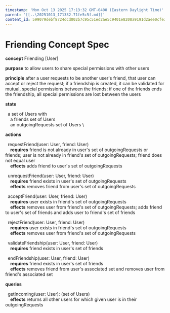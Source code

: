 ```yaml
---
timestamp: 'Mon Oct 13 2025 17:13:32 GMT-0400 (Eastern Daylight Time)'
parent: '[[..\20251013_171332.71fe5c5f.md]]'
content_id: 599079debf8724dcd002b7c95c51ed2ae5c9401e8208a9191d2aee0cfe3f50c6
---
```


# Friending Concept Spec

**concept** Friending \[User]

**purpose** to allow users to share special permissions with other users

**principle** after a user requests to be another user's friend, that user can accept or reject the request; if a friendship is created, it can be validated for mutual, special permissions between the friends; if one of the friends ends the friendship, all special permissions are lost between the users

**state**

  a set of Users with \
    a friends set of Users \
    an outgoingRequests set of Users \\

**actions**

  requestFriend(user: User, friend: User) \
    **requires**  friend is not already in user's set of outgoingRequests or friends; user is not already in friend's set of outgoingRequests; friend does not equal user  \
    **effects** adds friend to user's set of outgoingRequests

  unrequestFriend(user: User, friend: User) \
    **requires**  friend exists  in user's set of outgoingRequests  \
    **effects** removes friend from user's set of outgoingRequests

  acceptFriend(user: User, friend: User) \
    **requires** user exists in friend's set of outgoingRequests \
    **effects** removes user from friend's set of outgoingRequests; adds friend to user's set of friends and adds user to friend's set of friends

  rejectFriend(user: User, friend: User) \
    **requires** user exists in friend's set of outgoingRequests \
    **effects** removes user from friend's set of outgoingRequests

  validateFriendship(user: User, friend: User) \
    **requires** friend exists in user's set of friends

  endFriendship(user: User, friend: User) \
    **requires** friend exists in user's set of  friends \
    **effects** removes friend from user's associated set and removes user from friend's associated set

**queries**

  getIncoming(user: User): (set of Users) \
    **effects** returns all other users for which given user is in their outgoingRequests
